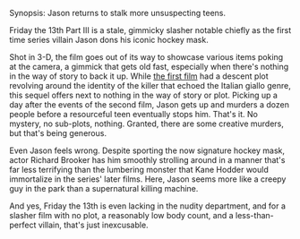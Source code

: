 Synopsis: Jason returns to stalk more unsuspecting teens.

Friday the 13th Part III is a stale, gimmicky slasher notable chiefly as the first time series villain Jason dons his iconic hockey mask.

Shot in 3-D, the film goes out of its way to showcase various items poking at the camera, a gimmick that gets old fast, especially when there's nothing in the way of story to back it up. While <a href="/browse/reviews/friday-the-13th-1980/">the first film</a> had a descent plot revolving around the identity of the killer that echoed the Italian giallo genre, this sequel offers next to nothing in the way of story or plot. Picking up a day after the events of the second film, Jason gets up and murders a dozen people before a resourceful teen eventually stops him. That's it. No mystery, no sub-plots, nothing. Granted, there are some creative murders, but that's being generous.

Even Jason feels wrong. Despite sporting the now signature hockey mask, actor Richard Brooker has him smoothly strolling around in a manner that's far less terrifying than the lumbering monster that Kane Hodder would immortalize in the series' later films. Here, Jason seems more like a creepy guy in the park than a supernatural killing machine.

And yes, Friday the 13th is even lacking in the nudity department, and for a slasher film with no plot, a reasonably low body count, and a less-than-perfect villain, that's just inexcusable.


